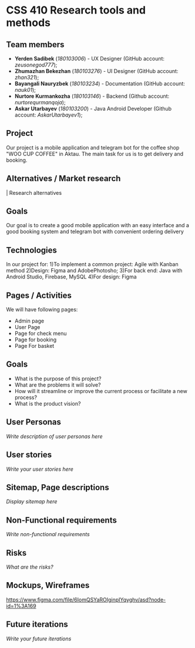 # CSS 410 Research tools and methods
## Team members
+ **Yerden Sadibek** (*180103006*) - UX Designer (GitHub account: *zeusonegod777*);
+ **Zhumazhan Bekezhan** (*180103276*) - UI Designer (GitHub account: *zhan321*);
+ **Bayangali Nauryzbek** (*180103234*) - Documentation (GitHub account: *nauk01*);
+ **Nurtore Kurmankozha** (*180103146*) - Backend (Github account: *nurtorequrmanqoja*);
+ **Askar Utarbayev** (*180103200*) - Java Android Developer (Github account: *AskarUtarbayev1*);
## Project
Our project is a mobile application and telegram bot for the coffee shop "WOO CUP COFFEE" in Aktau. The main task for us is to get delivery and booking.
## Alternatives / Market research
| Research alternatives

## Goals
Our goal is to create a good mobile application with an easy interface and a good booking system and telegram bot with convenient ordering delivery

## Technologies
In our project for:
1)To implement a common project: Agile with Kanban method
2)Design: Figma and AdobePhotosho; 
3)For back end: Java with Android Studio, Firebase, MySQL
4)For design: Figma  

## Pages / Activities 
We will have following pages:
- Admin page
- User Page
- Page for check menu
- Page for booking 
- Page For basket

## Goals
* What is the purpose of this project?
* What are the problems it will solve?
* How will it streamline or improve the current process or facilitate a new process?
* What is the product vision?

## User Personas
*Write description of user personas here*  

## User stories

*Write your user stories here*

## Sitemap, Page descriptions

*Display sitemap here*

## Non-Functional requirements
*Write non-functional requirements*

## Risks
*What are the risks?*

## Mockups, Wireframes
https://www.figma.com/file/6IomQSYaROIginpIYqyghv/asd?node-id=1%3A169

## Future iterations
*Write your future iterations*
